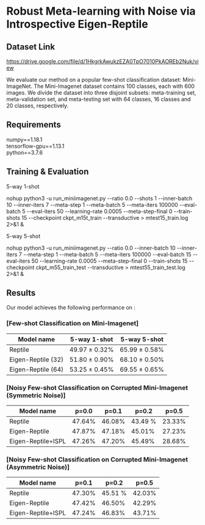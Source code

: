 # Robust Meta-learning with Noise via Introspective Eigen-Reptile

## Dataset Link
https://drive.google.com/file/d/1HkgrkAwukzEZA0TpO7010PkAOREb2Nuk/view

We evaluate our method on a popular few-shot classification dataset: Mini-ImageNet. The Mini-Imagenet dataset contains 100 classes, each with 600 images. We divide the dataset into three disjoint subsets: meta-training set, meta-validation set, and meta-testing set with 64 classes, 16 classes and 20 classes, respectively.

## Requirements
numpy==1.18.1\
tensorflow-gpu==1.13.1\
python==3.7.6


## Training & Evaluation

5-way 1-shot 

nohup python3 -u run_miniimagenet.py --ratio 0.0 --shots 1 --inner-batch 10 --inner-iters 7 --meta-step 1 --meta-batch 5 --meta-iters 100000 --eval-batch 5 --eval-iters 50 --learning-rate 0.0005 --meta-step-final 0 --train-shots 15 --checkpoint ckpt_m15t_train --transductive > mtest15_train.log 2>&1 &

5-way 5-shot

nohup python3 -u run_miniimagenet.py --ratio 0.0 --inner-batch 10 --inner-iters 7 --meta-step 1 --meta-batch 5 --meta-iters 100000 --eval-batch 15 --eval-iters 50 --learning-rate 0.0005 --meta-step-final 0 --train-shots 15 --checkpoint ckpt_m55_train_test --transductive > mtest55_train_test.log 2>&1 &


## Results

Our model achieves the following performance on :

### [Few-shot Classification on Mini-Imagenet]

| Model name         | 5-way 1-shot  | 5-way 5-shot |
| ------------------ |---------------- | -------------- |
| Reptile |49.97 ± 0.32\% | 65.99 ± 0.58\% |
| Eigen-Reptile (32)     |51.80 ± 0.90\%  | 68.10 ± 0.50%  |
| Eigen-Reptile (64)     |53.25 ± 0.45\%  | 69.55 ± 0.65%  |


### [Noisy Few-shot Classification on Corrupted Mini-Imagenet (Symmetric Noise)]

| Model name         | p=0.0  | p=0.1 | p=0.2  | p=0.5 |
| ------------------ |---------------- | -------------- |---------------- | -------------- |
| Reptile |47.64% | 46.08% | 43.49 %| 23.33%|
| Eigen-Reptile      |47.87\%  | 47.18%  | 45.01\%  | 27.23%  |
| Eigen-Reptile+ISPL      |47.26\%  | 47.20%  | 45.49\%  | 28.68%  |

### [Noisy Few-shot Classification on Corrupted Mini-Imagenet (Asymmetric Noise)]

| Model name         |  p=0.1 | p=0.2  | p=0.5 |
| ------------------ |---------------- | -------------- |---------------- |
| Reptile | 47.30% | 45.51 %| 42.03%|
| Eigen-Reptile      | 47.42%  | 46.50\%  | 42.29%  |
| Eigen-Reptile+ISPL      | 47.24%  | 46.83\%  | 43.71%  |








